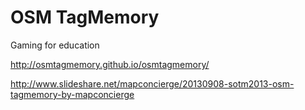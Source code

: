 OSM TagMemory
============
Gaming for education


http://osmtagmemory.github.io/osmtagmemory/

http://www.slideshare.net/mapconcierge/20130908-sotm2013-osm-tagmemory-by-mapconcierge
